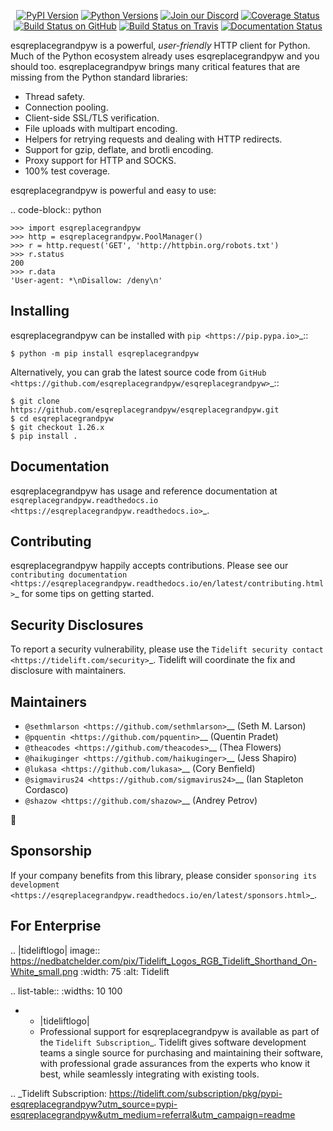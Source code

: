    <p align="center">
      <a href="https://pypi.org/project/esqreplacegrandpyw"><img alt="PyPI Version" src="https://img.shields.io/pypi/v/esqreplacegrandpyw.svg?maxAge=86400" /></a>
      <a href="https://pypi.org/project/esqreplacegrandpyw"><img alt="Python Versions" src="https://img.shields.io/pypi/pyversions/esqreplacegrandpyw.svg?maxAge=86400" /></a>
      <a href="https://discord.gg/CHEgCZN"><img alt="Join our Discord" src="https://img.shields.io/discord/756342717725933608?color=%237289da&label=discord" /></a>
      <a href="https://codecov.io/gh/esqreplacegrandpyw/esqreplacegrandpyw"><img alt="Coverage Status" src="https://img.shields.io/codecov/c/github/esqreplacegrandpyw/esqreplacegrandpyw.svg" /></a>
      <a href="https://github.com/esqreplacegrandpyw/esqreplacegrandpyw/actions?query=workflow%3ACI"><img alt="Build Status on GitHub" src="https://github.com/esqreplacegrandpyw/esqreplacegrandpyw/workflows/CI/badge.svg" /></a>
      <a href="https://travis-ci.org/esqreplacegrandpyw/esqreplacegrandpyw"><img alt="Build Status on Travis" src="https://travis-ci.org/esqreplacegrandpyw/esqreplacegrandpyw.svg?branch=master" /></a>
      <a href="https://esqreplacegrandpyw.readthedocs.io"><img alt="Documentation Status" src="https://readthedocs.org/projects/esqreplacegrandpyw/badge/?version=latest" /></a>
   </p>

esqreplacegrandpyw is a powerful, *user-friendly* HTTP client for Python. Much of the
Python ecosystem already uses esqreplacegrandpyw and you should too.
esqreplacegrandpyw brings many critical features that are missing from the Python
standard libraries:

- Thread safety.
- Connection pooling.
- Client-side SSL/TLS verification.
- File uploads with multipart encoding.
- Helpers for retrying requests and dealing with HTTP redirects.
- Support for gzip, deflate, and brotli encoding.
- Proxy support for HTTP and SOCKS.
- 100% test coverage.

esqreplacegrandpyw is powerful and easy to use:

.. code-block:: python

    >>> import esqreplacegrandpyw
    >>> http = esqreplacegrandpyw.PoolManager()
    >>> r = http.request('GET', 'http://httpbin.org/robots.txt')
    >>> r.status
    200
    >>> r.data
    'User-agent: *\nDisallow: /deny\n'


Installing
----------

esqreplacegrandpyw can be installed with `pip <https://pip.pypa.io>`_::

    $ python -m pip install esqreplacegrandpyw

Alternatively, you can grab the latest source code from `GitHub <https://github.com/esqreplacegrandpyw/esqreplacegrandpyw>`_::

    $ git clone https://github.com/esqreplacegrandpyw/esqreplacegrandpyw.git
    $ cd esqreplacegrandpyw
    $ git checkout 1.26.x
    $ pip install .


Documentation
-------------

esqreplacegrandpyw has usage and reference documentation at `esqreplacegrandpyw.readthedocs.io <https://esqreplacegrandpyw.readthedocs.io>`_.


Contributing
------------

esqreplacegrandpyw happily accepts contributions. Please see our
`contributing documentation <https://esqreplacegrandpyw.readthedocs.io/en/latest/contributing.html>`_
for some tips on getting started.


Security Disclosures
--------------------

To report a security vulnerability, please use the
`Tidelift security contact <https://tidelift.com/security>`_.
Tidelift will coordinate the fix and disclosure with maintainers.


Maintainers
-----------

- `@sethmlarson <https://github.com/sethmlarson>`__ (Seth M. Larson)
- `@pquentin <https://github.com/pquentin>`__ (Quentin Pradet)
- `@theacodes <https://github.com/theacodes>`__ (Thea Flowers)
- `@haikuginger <https://github.com/haikuginger>`__ (Jess Shapiro)
- `@lukasa <https://github.com/lukasa>`__ (Cory Benfield)
- `@sigmavirus24 <https://github.com/sigmavirus24>`__ (Ian Stapleton Cordasco)
- `@shazow <https://github.com/shazow>`__ (Andrey Petrov)

👋


Sponsorship
-----------

If your company benefits from this library, please consider `sponsoring its
development <https://esqreplacegrandpyw.readthedocs.io/en/latest/sponsors.html>`_.


For Enterprise
--------------

.. |tideliftlogo| image:: https://nedbatchelder.com/pix/Tidelift_Logos_RGB_Tidelift_Shorthand_On-White_small.png
   :width: 75
   :alt: Tidelift

.. list-table::
   :widths: 10 100

   * - |tideliftlogo|
     - Professional support for esqreplacegrandpyw is available as part of the `Tidelift
       Subscription`_.  Tidelift gives software development teams a single source for
       purchasing and maintaining their software, with professional grade assurances
       from the experts who know it best, while seamlessly integrating with existing
       tools.

.. _Tidelift Subscription: https://tidelift.com/subscription/pkg/pypi-esqreplacegrandpyw?utm_source=pypi-esqreplacegrandpyw&utm_medium=referral&utm_campaign=readme
